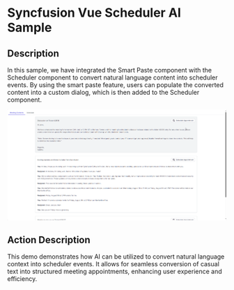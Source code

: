 # Syncfusion Vue Scheduler AI Sample

## Description

In this sample, we have integrated the Smart Paste component with the Scheduler component to convert natural language content into scheduler events. By using the smart paste feature, users can populate the converted content into a custom dialog, which is then added to the Scheduler component.

![Scheduler AI Event Window](../gif-images/scheduler/ai-schedule.gif)

## Action Description

This demo demonstrates how AI can be utilized to convert natural language context into scheduler events. It allows for seamless conversion of casual text into structured meeting appointments, enhancing user experience and efficiency.
